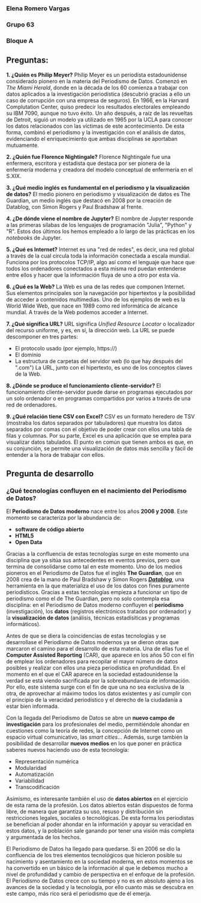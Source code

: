  ### Elena Romero Vargas
 ### Grupo 63
 ### Bloque A

## Preguntas:

**1. ¿Quién es Philip Meyer?**
Philip Meyer es un periodista estadounidense considerado pionero en la materia del Periodismo de Datos. Comenzó en *The Miami Herald*, donde en la década de los 60 comienza a trabajar con datos aplicados a la investigación periodística (descubrió gracias a ello un caso de corrupción con una empresa de seguros). En 1966, en la Harvard Complutation Center, quiso predecir los resultados electorales empleando su IBM 7090, aunque no tuvo éxito. Un año después, a raíz de las revueltas de Detroit, siguió un modelo ya utilizado en 1965 por la UCLA para conocer los datos relacionados con las víctimas de este acontecimiento. De esta forma, combinó el periodismo y la investigación con el análisis de datos, evidenciando el enriquecimiento que ambas disciplinas se aportaban mutuamente.

**2. ¿Quién fue Florence Nightingale?**
Florence Nightingale fue una enfermera, escritora y estadista que destaca por ser pionera de la enfermería moderna y creadora del modelo conceptual de enfermería en el S.XIX.

**3. ¿Qué medio inglés es fundamental en el periodismo y la visualización de datos?**
El medio pionero en periodismo y visualización de datos es The Guardian, un medio inglés que destacó en 2008 por la creación de Datablog, con Simon Rogers y Paul Bradshaw al frente.

**4. ¿De dónde viene el nombre de Jupyter?**
El nombre de Jupyter responde a las primeras sílabas de los lenguajes de programación "Julia", "Python" y "R". Estos dos últimos los hemos empleado a lo largo de las prácticas en los *notebooks* de Jupyter.

**5. ¿Qué es Internet?**
Internet es una "red de redes", es decir, una red global a través de la cual circula toda la información conectada a escala mundial. Funciona por los protocolos TCP/IP, algo así como el lenguaje que hace que todos los ordenadores conectados a esta misma red puedan entenderse entre ellos y hacer que la información fluya de uno a otro por esta vía.

**6. ¿Qué es la Web?**
La Web es una de las redes que componen Internet. Sus elementos principales son la navegación por hipertextos y la posibilidad de acceder a contenidos multimedias. Uno de los ejemplos de web es la World Wide Web, que nace en 1989 como red informática de alcance mundial. A través de la Web podemos acceder a Internet.

**7. ¿Qué significa URL?**
URL significa *Unified Resource Locator* o localizador del recurso uniforme, y es, en sí, la dirección web. La URL se puede descomponer en tres partes:
- El protocolo usado (por ejemplo, https://)
- El dominio
- La estructura de carpetas del servidor web (lo que hay después del ".com")
La URL, junto con el hipertexto, es uno de los conceptos claves de la Web.

**8. ¿Dónde se produce el funcionamiento cliente-servidor?**
El funcionamiento cliente-servidor puede darse en programas ejecutados por un solo ordenador o en programas compartidos por varios a través de una red de ordenadores.

**9. ¿Qué relación tiene CSV con Excel?**
CSV es un formato heredero de TSV (mostraba los datos separados por tabuladores) que muestra los datos separados por comas con el objetivo de poder crear con ellos una tabla de filas y columnas. Por su parte, Excel es una aplicación que se emplea para visualizar datos tabulados. El punto en común que tienen ambos es que, en su conjunción, se permite una visualización de datos más sencilla y fácil de entender a la hora de trabajar con ellos.  

## Pregunta de desarrollo

### ¿Qué tecnologías confluyen en el nacimiento del Periodismo de Datos?

El **Periodismo de Datos moderno** nace entre los años **2006 y 2008**. Este momento se caracteriza por la abundancia de: 

- **software de código abierto**
- **HTML5**
- **Open Data**

Gracias a la confluencia de estas tecnologías surge en este momento una disciplina que ya sitúa sus antecedentes en eventos previos, pero que termina de consolidarse como tal en este momento. Uno de los medios pioneros en el Periodismo de Datos fue el inglés **The Guardian**, que en 2008 crea de la mano de Paul Bradshaw y Simon Rogers [***Datablog***](https://www.theguardian.com/data), una herramienta en la que materializa el uso de los datos con fines puramente periodísticos.
Gracias a estas tecnologías empieza a funcionar un tipo de periodismo como el de The Guardian, pero no solo contempla esa disciplina: en el Periodismo de Datos moderno confluyen el **periodismo** (investigación), los **datos** (registros electrónicos tratados por ordenador) y la **visualización de datos** (análisis, técnicas estadísiticas y programas informáticos). 

Antes de que se diera la coincidencias de estas tecnologías y se desarrollase el Periodismo de Datos modernos ya se dieron otras que marcaron el camino para el desarrollo de esta materia. Una de ellas fue el **Computer Assisted Reporting** (CAR), que aparece en los años 50 con el fin de emplear los ordenadores para recopilar el mayor número de datos posibles y realizar con ellos una pieza periodística en profundidad. En el momento en el que el CAR aparece en la sociedad estadounidense la verdad se está viendo sacrificada por la sobreabundancia de información. Por ello, este sistema surge con el fin de que una no sea exclusiva de la otra, de aprovechar al máximo todos los datos existentes y así cumplir con el principio de la veracidad periodístico y el derecho de la ciudadanía a estar bien informada. 

Con la llegada del Periodismo de Datos se abre un **nuevo campo de investigación** para los profesionales del medio, permitiéndole ahondar en cuestiones como la teoría de redes, la concepción de Internet como un espacio virtual comunicativo, las *smart cities*... Además, surge también la posibilidad de desarrollar **nuevos medios** en los que poner en práctica saberes nuevos haciendo uso de esta tecnología: 

- Representación numérica
- Modularidad
- Automatización
- Variabilidad
- Transcodificación 

Asímismo, es interesante también el uso de **datos abiertos** en el ejercicio de esta rama de la profesión. Los datos abiertos están dispuestos de forma libre, de manera que garantiza su uso, resuso y distribución sin restricciones legales, sociales o tecnológicas. De esta forma los periodistas se benefician al poder ahondar en la información y apoyar su veracidad en estos datos, y la población sale ganando por tener una visión más completa y argumentada de los hechos. 

El Periodismo de Datos ha llegado para quedarse. Si en 2006 se dio la confluencia de los tres elementos tecnológicos que hicieron posible su nacimiento y asentamiento en la sociedad moderna, en estos momentos se ha convertido en un básico de la información al que le debemos mucho a nivel de profundidad y cambio de perspectiva en el enfoque de la profesión. El Periodismo de Datos crece con su tiempo y no es en absoluto ajeno a los avances de la sociedad y la tecnología, por ello cuanto más se descubra en este campo, más rico será el periodismo que de él emerja. 
